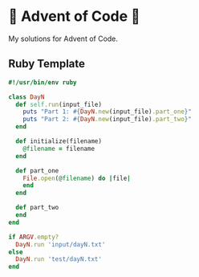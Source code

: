 🎄 Advent of Code 🎄
====================

My solutions for Advent of Code.

Ruby Template
------------------

```ruby
#!/usr/bin/env ruby

class DayN
  def self.run(input_file)
    puts "Part 1: #{DayN.new(input_file).part_one}"
    puts "Part 2: #{DayN.new(input_file).part_two}"
  end

  def initialize(filename)
    @filename = filename
  end

  def part_one
    File.open(@filename) do |file|
    end
  end

  def part_two
  end
end

if ARGV.empty?
  DayN.run 'input/dayN.txt'
else
  DayN.run 'test/dayN.txt'
end
```
